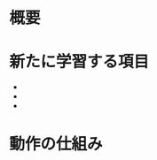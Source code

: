 # 概要
<!-- Issue の概要 -->

# 新たに学習する項目
<!-- 新たに学習する項目を箇条書きで洗い出す -->

-
-
-

# 動作の仕組み
<!-- 新たに学習する項目それぞれについて、動作の仕組みを説明する -->
